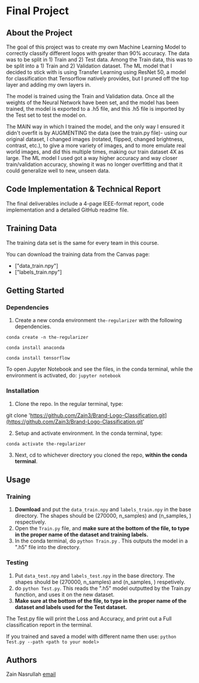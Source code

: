 
# Final Project


## About the Project

The goal of this project was to create my own Machine Learning Model to correctly classify different logos with greater than 90% accuracy. The data was to be split in 1) Train and 2) Test data. Among the Train data, this was to be split into a 1) Train and 2) Validation dataset. The ML model that I decided to stick with is using Transfer Learning using ResNet 50, a model for classification that Tensorflow natively provides, but I pruned off the top layer and adding my own layers in.

The model is trained using the Train and Validation data. Once all the weights of the Neural Network have been set, and the model has been trained, the model is exported to a .h5 file, and this .h5 file is imported by the Test set to test the model on.

The MAIN way in which I trained the model, and the only way I ensured it didn't overfit is by AUGMENTING the data (see the train.py file)- using our original dataset, I changed images (rotated, flipped, changed brightness, contrast, etc.), to give a more variety of images, and to more emulate real world images, and did this multiple times, making our train dataset 4X as large. The ML model I used got a way higher accuracy and way closer train/validation accuracy, showing it was no longer overfitting and that it could generalize well to new, unseen data.

## Code Implementation & Technical Report

The final deliverables include a 4-page IEEE-format report, code implementation and a detailed GitHub readme file.

## Training Data

The training data set is the same for every team in this course.

You can download the training data from the Canvas page:

* ["data_train.npy"]
* ["labels_train.npy"]


## Getting Started

### Dependencies

1. Create a new conda environment `the-regularizer` with the following dependencies.

`conda create -n the-regularizer`

`conda install anaconda`

`conda install tensorflow`

To open Jupyter Notebook and see the files, in the conda terminal, while the environment is activated, do:
`jupyter notebook`

### Installation

1. Clone the repo. In the regular terminal, type:

git clone 'https://github.com/Zain3/Brand-Logo-Classification.git](https://github.com/Zain3/Brand-Logo-Classification.git'

2. Setup and activate environment. In the conda terminal, type:

`conda activate the-regularizer`

3. Next, cd to whichever directory you cloned the repo, **within the conda terminal**.

## Usage

### Training
1. **Download** and put the `data_train.npy` and `labels_train.npy` in the base directory. The shapes should be (270000, n_samples) and (n_samples, ) respectively. 
2. Open the `Train.py` file, and **make sure at the bottom of the file, to type in the proper name of the dataset and training labels.**
3. In the conda terminal, do `python Train.py` . This outputs the model in a ".h5" file into the directory.


### Testing
1. Put `data_test.npy` and `labels_test.npy` in the base directory. The shapes should be (270000, n_samples) and (n_samples, ) respetively. 
2. do `python Test.py`. This reads the ".h5" model outputted by the Train.py function, and uses it on the new dataset.
3. **Make sure at the bottom of the file, to type in the proper name of the dataset and labels used for the Test dataset.**

The Test.py file will print the Loss and Accuracy, and print out a Full classification report in the terminal.

If you trained and saved a model with different name then use: `python Test.py --path <path to your model>`


## Authors
  Zain Nasrullah [email](z.nasrullah@ufl.edu)

